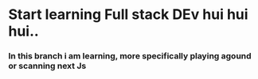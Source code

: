 # Start learning Full stack DEv hui hui hui..

### In this branch i am learning, more specifically playing agound or scanning next Js
